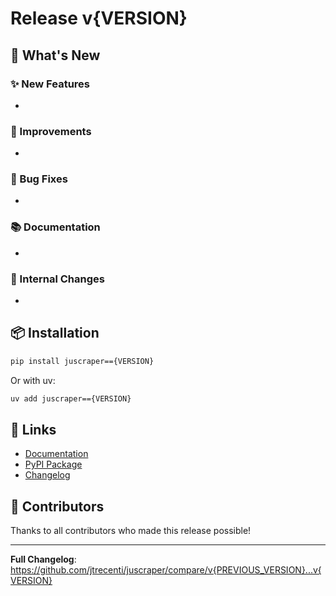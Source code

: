 # Release v{VERSION}

## 🚀 What's New

### ✨ New Features
- 

### 🔧 Improvements
- 

### 🐛 Bug Fixes
- 

### 📚 Documentation
- 

### 🔧 Internal Changes
- 

## 📦 Installation

```bash
pip install juscraper=={VERSION}
```

Or with uv:

```bash
uv add juscraper=={VERSION}
```

## 🔗 Links

- [Documentation](https://jtrecenti.github.io/juscraper/)
- [PyPI Package](https://pypi.org/project/juscraper/{VERSION}/)
- [Changelog](https://github.com/jtrecenti/juscraper/blob/main/CHANGELOG.md)

## 🙏 Contributors

Thanks to all contributors who made this release possible!

---

**Full Changelog**: https://github.com/jtrecenti/juscraper/compare/v{PREVIOUS_VERSION}...v{VERSION}
